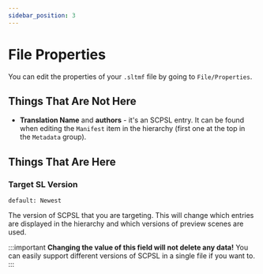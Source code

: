 ```yaml
---
sidebar_position: 3
---
```


# File Properties

You can edit the properties of your `.sltmf` file by going to `File/Properties`.

## Things That Are Not Here
- **Translation Name** and **authors** - it's an SCPSL entry. It can be found when editing the `Manifest` item in the hierarchy (first one at the top in the `Metadata` group).

## Things That Are Here

### Target SL Version
`default: Newest`

The version of SCPSL that you are targeting. This will change which entries are displayed in the hierarchy and which versions of preview scenes are used.

:::important
**Changing the value of this field will not delete any data!** You can easily support different versions of SCPSL in a single file if you want to.
:::